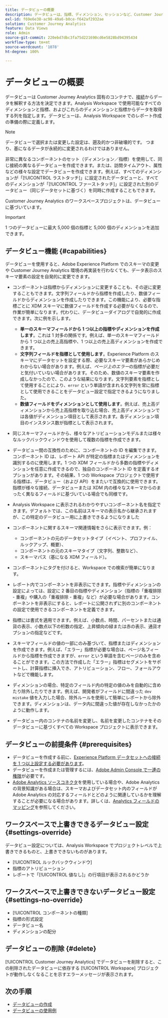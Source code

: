 ```yaml
---
title: データビューの概要
description: データビューは、指標、ディメンション、セッションなど、Customer Journey Analytics 接続内のデータの要素を解釈する方法を指定します。
exl-id: f69e6e38-ac98-49a6-b0ce-f642af2932ae
solution: Customer Journey Analytics
feature: Data Views
role: Admin
source-git-commit: 220ebd7dbc3fa75d221690cd6e5828bd94395434
workflow-type: tm+mt
source-wordcount: '1078'
ht-degree: 100%

---
```


# データビューの概要

データビューは Customer Journey Analytics 固有のコンテナで、[接続](/help/connections/create-connection.md)からデータを解釈する方法を決定できます。Analysis Workspace で使用可能なすべてのディメンションと指標、およびこれらのディメンションと指標からデータを取得する列を指定します。データビューは、Analysis Workspace でのレポート作成の準備の際に定義します。

>[!NOTE]
>
>データビューで選択または変更した設定は、遡及的かつ非破壊的です。 つまり、基になるデータが永続的に変更されるわけではありません。

非常に異なるコンポーネントのセット（ディメンション／指標）を使用して、同じ接続の異なるデータビューを作成できます。または、訪問タイムアウト、属性などの様々な設定でデータビューを作成できます。例えば、すべてのディメンションが「[!UICONTROL ラストタッチ]」に設定されたデータビューと、すべてのディメンションが「[!UICONTROL ファーストタッチ]」に設定された別のデータビュー（同じデータセットに基づく）を同時に作成することもできます。

Customer Journey Analytics のワークスペースプロジェクトは、データビューに基づいています。

>[!IMPORTANT]
>
>1 つのデータビューに最大 5,000 個の指標と 5,000 個のディメンションを追加できます。

## データビュー機能 {#capabilities}

データビューを使用すると、Adobe Experience Platform でのスキーマの変更や Customer Journey Analytics 環境の再実装を行わなくても、データ表示のスキーマ要素の設定を自発的に変更できます。

* コンポーネントは指標からディメンションに変更することも、その逆に変更することもできます。文字列フィールドから指標を作成したり、数値フィールドからディメンションを作成したりできます。この機能により、必要な指標ごとに XDM スキーマに数値フィールドを作成する必要がなくなるので、作業が簡単になります。代わりに、データビューダイアログで自発的に作成できます。次に例を示します。
   * **単一のスキーマフィールドから 1 つ以上の指標やディメンションを作成します**。これは 1 対多の関係です。例えば、単一のスキーマフィールドから 1 つ以上の売上高指標や、1 つ以上の売上高ディメンションを作成できます。
   * **文字列フィールドを指標として使用します**。Experience Platform のスキーマにデータセットを設定する際、必要なスキーマ要素があらかじめわからない場合があります。例えば、*ページ上のエラー*&#x200B;の指標が必要だと気付いていない場合があります。そのため、数値のスキーマ要素を作成しなかったので、このような結果になります。文字列要素を指標として使用することにより、`error` という単語が含まれる文字列を常に指標として使用できることをデータビュー設定で指定できるようになりました。
   * **数値フィールドをディメンションとして使用します**。例えば、売上高ディメンションから売上高指標を取り込む場合、売上高ディメンションでは各値がディメンション項目として表示されます。各ディメンション項目のインスタンス数が指標として表示されます。

* 同じスキーマフィールドから、様々なアトリビューションモデルまたは様々なルックバックウィンドウを使用して複数の指標を作成できます。

* データビュー間の互換性のために、コンポーネントの ID を編集できます。コンポーネント ID は、レポート API が特定の指標またはディメンションを識別するのに使用します。1 つの XDM フィールドから多数の指標やディメンションを任意に作成できるので、独自のコンポーネント ID を定義するオプションがあります。その結果、1 つの Workspace プロジェクトで使用する指標は、データビュー（および API）をまたいで互換的に使用できます。指標が様々な接続、データビューまたは XDM 内の様々なスキーマからのまったく異なるフィールドに基づいている場合でも同様です。

* Analysis Workspace に表示されるわかりやすいコンポーネント名を指定できます。デフォルトでは、この名前はスキーマの表示名から継承されますが、この特定のデータビュー用に上書きできるようになりました

* コンポーネントに関するスキーマ関連情報をさらに表示できます。例：

   * コンポーネントの元のデータセットタイプ（イベント、プロファイル、ルックアップ、概要）、
   * コンポーネントの元のスキーマタイプ（文字列、整数など）、
   * スキーマパス（基になる XDM フィールド）。

* コンポーネントにタグを付けると、Workspace での検索が簡単になります。

* レポート内でコンポーネントを非表示にできます。指標やディメンションの設定によっては、設定に 2 番目の指標やディメンション（指標の「重複排除 - 重複」や購入の「重複排除 - 重複」など）が必要な場合があります。コンポーネントを非表示にすると、レポートに公開されずに別のコンポーネントの設定で使用できるコンポーネントを定義できます。

* 指標には書式を適用できます。例えば、小数点、時間、パーセントまたは通貨の表示、小数点以下の桁数の指定、上昇傾向の緑または赤の表示、通貨オプションの指定などです。

* スキーマフィールドの値の一部にのみ基づいて、指標またはディメンションを作成できます。例えば、「エラー」指標が必要な場合は、ページ名フィールドから指標を作成できますが、`error` という単語を含むページのみを含めることができます。この方法で作成した「エラー」指標はセグメントをサポートし、計算指標に挿入でき、アトリビューション、フロー、フォールアウトなどで機能します。

* ディメンションの場合、特定のフィールド内の特定の値のみを自動的に含めたり除外したりできます。例えば、開発者がフィールドに間違った `dev mistake` 値を入力した場合、除外ルールを使用して簡単にレポートから除外できます。ディメンションは、データ内に間違った値が存在しなかったかのように動作します。

* データビュー内のコンテナの名前を変更し、名前を変更したコンテナをそのデータビューに基づくすべての Workspace プロジェクトに表示できます。

## データビューの前提条件 {#prerequisites}

* データビューを作成する前に、[Experience Platform データセットへの接続を 1 つ以上設定する必要があります](/help/connections/create-connection.md)。
* データビューを作成または管理するには、[Adobe Admin Console で一連の権限](https://experienceleague.adobe.com/ja/docs/analytics-platform/using/cja-overview/cja-overview)が必要です。
* [Adobe Analytics ソースコネクタ](/help/data-ingestion/analytics.md)を使用している場合や、Adobe Analytics の背景知識がある場合は、スキーマおよびデータセット内のフィールドが Adobe Analytics の対応するフィールドとどのように関連しているかを理解することが必要になる場合があります。詳しくは、[Analytics フィールドのマッピング](https://experienceleague.adobe.com/ja/docs/experience-platform/sources/connectors/adobe-applications/mapping/analytics)を参照してください。

## ワークスペースで上書きできるデータビュー設定 {#settings-override}

データビュー設定については、Analysis Workspace でプロジェクトレベルで上書きできるものと、上書きできないものがあります。

* [!UICONTROL ルックバックウィンドウ]
* 指標のアトリビューション
* レポートで「[!UICONTROL 値なし]」の行項目が表示されるかどうか

## ワークスペースで上書きできないデータビュー設定 {#settings-no-override}

* [!UICONTROL コンポーネントの種類]
* 指標の形式設定
* データビュー名
* ディメンションの配分

## データビューの削除 {#delete}

[!UICONTROL Customer Journey Analytics] でデータビューを削除すると、この削除されたデータビューに依存する [!UICONTROL Workspace] プロジェクトが動作しなくなることを示すエラーメッセージが表示されます。

## 次の手順

* [データビューの作成](/help/data-views/create-dataview.md)
* [データビューの使用例](/help/use-cases/data-views/data-views-usecases.md)
